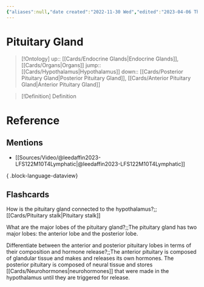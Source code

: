 ```yaml
---
{"aliases":null,"date created":"2022-11-30 Wed","edited":"2023-04-06 Thu","dg-publish":true,"tags":["Uni/LFS112","flashcards/LFS112"],"permalink":"/cards/pituitary-gland/","dgPassFrontmatter":true}
---
```


# Pituitary Gland

> [!Ontology]
> up:: [[Cards/Endocrine Glands\|Endocrine Glands]], [[Cards/Organs\|Organs]]
> jump:: [[Cards/Hypothalamus\|Hypothalamus]]
> down:: [[Cards/Posterior Pituitary Gland\|Posterior Pituitary Gland]], [[Cards/Anterior Pituitary Gland\|Anterior Pituitary Gland]]

> [!Definition] Definition

# Reference

## Mentions

- [[Sources/Video/@leedaffin2023-LFS122M10T4Lymphatic\|@leedaffin2023-LFS122M10T4Lymphatic]]

{ .block-language-dataview}

## Flashcards

How is the pituitary gland connected to the hypothalamus?;;[[Cards/Pituitary stalk\|Pituitary stalk]]
<!--SR:!2024-09-17,15,170-->

What are the major lobes of the pituitary gland?;;The pituitary gland has two major lobes: the anterior lobe and the posterior lobe.
<!--SR:!2024-09-25,23,170-->

Differentiate between the anterior and posterior pituitary lobes in terms of their composition and hormone release?;;The anterior pituitary is composed of glandular tissue and makes and releases its own hormones. The posterior pituitary is composed of neural tissue and stores [[Cards/Neurohormones\|neurohormones]] that were made in the hypothalamus until they are triggered for release.
<!--SR:!2024-09-07,5,130-->

